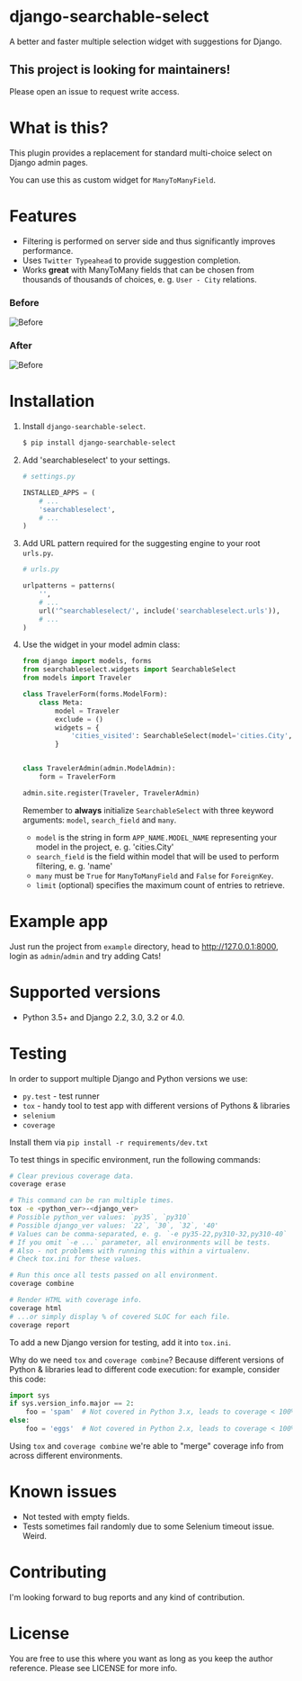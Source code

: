 # django-searchable-select

A better and faster multiple selection widget with suggestions for Django.

## This project is looking for maintainers!

Please open an issue to request write access.

# What is this?

This plugin provides a replacement for standard multi-choice select on Django admin pages.

You can use this as custom widget for `ManyToManyField`.

# Features

  - Filtering is performed on server side and thus significantly improves performance.
  - Uses `Twitter Typeahead` to provide suggestion completion.
  - Works **great** with ManyToMany fields that can be chosen from thousands of thousands of choices, e. g. `User - City` relations.

### Before

![Before](https://habrastorage.org/files/dd9/f17/87e/dd9f1787e0dd4e05826fdde08e270609.png)

### After

![Before](https://habrastorage.org/files/db2/c87/460/db2c87460992470e9d8e19da307c169d.png)

# Installation

1. Install `django-searchable-select`.

    ```sh
    $ pip install django-searchable-select
    ```

2. Add 'searchableselect' to your settings.

    ```python
    # settings.py

    INSTALLED_APPS = (
        # ...
        'searchableselect',
        # ...
    )
    ```

3. Add URL pattern required for the suggesting engine to your root `urls.py`.

    ```python
    # urls.py

    urlpatterns = patterns(
        '',
        # ...
        url('^searchableselect/', include('searchableselect.urls')),
        # ...
    )
    ```

4. Use the widget in your model admin class:

    ```python
    from django import models, forms
    from searchableselect.widgets import SearchableSelect
    from models import Traveler

    class TravelerForm(forms.ModelForm):
        class Meta:
            model = Traveler
            exclude = ()
            widgets = {
                'cities_visited': SearchableSelect(model='cities.City', search_field='name', many=True, limit=10)
            }


    class TravelerAdmin(admin.ModelAdmin):
        form = TravelerForm

    admin.site.register(Traveler, TravelerAdmin)
    ```

    Remember to **always** initialize `SearchableSelect` with three keyword arguments: `model`, `search_field` and `many`.

    - `model` is the string in form `APP_NAME.MODEL_NAME` representing your model in the project, e. g. 'cities.City'
    - `search_field` is the field within model that will be used to perform filtering, e. g. 'name'
    - `many` must be `True` for `ManyToManyField` and `False` for `ForeignKey`.
    - `limit` (optional) specifies the maximum count of entries to retrieve.

# Example app

Just run the project from `example` directory, head to http://127.0.0.1:8000, login as `admin`/`admin` and try adding Cats!

# Supported versions

  - Python 3.5+ and Django 2.2, 3.0, 3.2 or 4.0.

# Testing

In order to support multiple Django and Python versions we use:

  - `py.test` - test runner
  - `tox` - handy tool to test app with different versions of Pythons & libraries
  - `selenium`
  - `coverage`

Install them via `pip install -r requirements/dev.txt`

To test things in specific environment, run the following commands:

```sh
# Clear previous coverage data.
coverage erase

# This command can be ran multiple times.
tox -e <python_ver>-<django_ver>
# Possible python_ver values: `py35`, `py310`
# Possible django_ver values: `22`, `30`, `32`, '40'
# Values can be comma-separated, e. g. `-e py35-22,py310-32,py310-40`
# If you omit `-e ...` parameter, all environments will be tests.
# Also - not problems with running this within a virtualenv.
# Check tox.ini for these values.

# Run this once all tests passed on all environment.
coverage combine

# Render HTML with coverage info.
coverage html
# ...or simply display % of covered SLOC for each file.
coverage report
```

To add a new Django version for testing, add it into `tox.ini`.

Why do we need `tox` and `coverage combine`? Because different versions of Python & libraries lead to different code execution: for example, consider this code:

```python
import sys
if sys.version_info.major == 2:
    foo = 'spam'  # Not covered in Python 3.x, leads to coverage < 100%
else:
    foo = 'eggs'  # Not covered in Python 2.x, leads to coverage < 100%
```

Using `tox` and `coverage combine` we're able to "merge" coverage info from across different environments.

# Known issues

  - Not tested with empty fields.
  - Tests sometimes fail randomly due to some Selenium timeout issue. Weird.

# Contributing

I'm looking forward to bug reports and any kind of contribution.

# License

You are free to use this where you want as long as you keep the author reference.
Please see LICENSE for more info.
